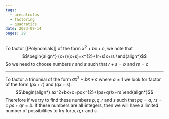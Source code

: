 ```yaml
---
tags:
  - precalculus
  - factoring
  - quadratics
date: 2023-09-14
pages: 29
---
```

To factor [[Polynomials]] of the form $x^{2}+bx+c$, we note that
$$\begin{align*}
(x+r)(x+s)=x^{2}+(r+s)x+rs
\end{align*}$$
So we need to choose numbers $r$ and $s$ such that $r+s = b$ and $rs = c$
___
To factor a trinomial of the form $ax^2+bx+c$ where $a\ne1$ we look for factor of the form $(px+r)$ and $(qx+s)$:
$$\begin{align*}
ax^2+bx+c=pqx^{2}+(ps+qr)x+rs
\end{align*}$$
Therefore if we try to find these numbers $p,q,r$ and $s$ such that $pq = a$, $rs=c$ $ps+qr=b$. If these numbers are all integers, then we will have a limited number of possibilities to try for $p,q,r$ and $s$. 
